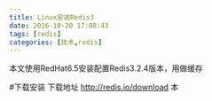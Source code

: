 ```yaml
---
title: Linux安装Redis3
date: 2016-10-20 17:08:43
tags: [redis]
categories: [技术,redis]
---
```

本文使用RedHat6.5安装配置Redis3.2.4版本，用做缓存
<!--more-->
#下载安装
下载地址 http://redis.io/download 本

